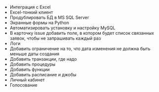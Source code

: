 
- Интеграция с Excel
- Excel-тонкий клиент
- Продублировать БД в MS SQL Server
- Экранные формы на Python
- Автоматизировать установку и настройку MySQL
- В карточку issue добавить поле, в котором будет список связанных заявок, чтобы не запрашивать каждый раз
- Логи
- Добавить ограничение на то, что дата изменения не должна быть меньше даты создания
- Добавить транзакции, где надо
- Добавить процедуры
- Добавить функции
- Добавить расписание и джобы
- Личный кабинет
- Голосование